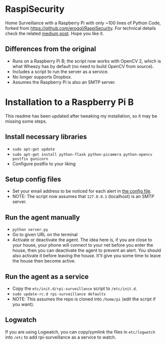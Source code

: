 # RaspiSecurity
Home Surveillance with a Raspberry Pi with only ~100 lines of Python Code, forked from https://github.com/erogol/RaspiSecurity.
For technical details check the related [medium post](https://hackernoon.com/raspberrypi-home-surveillance-with-only-150-lines-of-python-code-2701bd0373c9). Hope you like it.

## Differences from the original
- Runs on a Raspberry Pi B; the script now works with OpenCV 2, which is what Wheezy has by default (no need to build OpenCV from source).
- Includes a script to run the server as a service.
- No longer supports Dropbox.
- Assumes the Raspberry Pi is also an SMTP server.

# Installation to a Raspberry Pi B

This readme has been updated after tweaking my installation, so it may be missing some steps.

## Install necessary libraries

- ```sudo apt-get update```
- ```sudo apt-get install python-flask python-picamera python-opencv postfix gunicorn```
- Configure postfix to your liking

## Setup config files
- Set your email address to be noticed for each alert in [the config file](conf.json).
- NOTE: The script now assumes that ```127.0.0.1``` (localhost) is an SMTP server.

## Run the agent manually
- ```python server.py ```
- Go to given URL on the terminal
- Activate or deactivate the agent. The idea here is, if you are close to your house, your phone will connect to your net before you enter the house,
then you can deactivate the agent to prevent an alert. You should also activate it before leaving the house. It'll give you some time to leave the house then become active.

## Run the agent as a service
- Copy the ```etc/init.d/rpi-surveillance``` script to ```/etc/init.d```.
- ```sudo update-rc.d rpi-surveillance defaults```
- NOTE: This assumes the repo is cloned into ```/home/pi``` (edit the script if you want).

## Logwatch

If you are using Logwatch, you can copy/symlink the files in ```etc/logwatch``` into ```/etc``` to add rpi-surveillance as a service to watch.